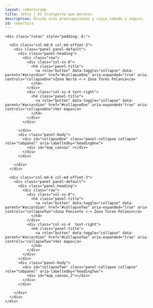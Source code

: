 ```yaml
---
layout: coberturapp
title: Jetty | El transporte que mereces
description: Olvida esas preocupaciones y viaja cómodo y seguro.
id: cobertura
---
```


<div class="container cobertura">
  <div class="row">

    <div class="rutas" style="padding: 0;">

      <div class="col-md-6 col-md-offset-3">
        <div class="panel panel-default">
          <div class="panel-heading">
            <div class="row">
              <div class="col-xs-8">
                <h4 class="panel-title">
                  <a role="button" data-toggle="collapse" data-parent="#accordion" href="#collapseOne" aria-expanded="true" aria-controls="collapseOne">Zona Norte <-> Zona Toreo Polanco</a>
                </h4>
              </div>
              <div class="col-xs-4 text-right">
                <h4 class="panel-title">
                  <a role="button" data-toggle="collapse" data-parent="#accordion" href="#collapseOne" aria-expanded="true" aria-controls="collapseOne">Ver mapa</a>
                </h4>
              </div>
            </div>

          </div>
          <div class="panel-body">
            <div id="collapseOne" class="panel-collapse collapse" role="tabpanel" aria-labelledby="headingOne">
              <div id="map_canvas" ></div>
            </div>
          </div>

        </div>
      </div>

      <div class="col-md-6 col-md-offset-3">
        <div class="panel panel-default">
          <div class="panel-heading">
            <div class="row">
              <div class="col-xs-8">
                <h4 class="panel-title">
                  <a role="button" data-toggle="collapse" data-parent="#accordion" href="#collapseTwo" aria-expanded="true" aria-controls="collapseTwo">Zona Poniente <-> Zona Toreo Polanco</a>
                </h4>
              </div>
              <div class="col-xs-4  text-right">
                <h4 class="panel-title">
                  <a role="button" data-toggle="collapse" data-parent="#accordion" href="#collapseTwo" aria-expanded="true" aria-controls="collapseTwo">Ver mapa</a>
                </h4>
              </div>
            </div>
          </div>
          <div class="panel-body">
            <div id="collapseTwo" class="panel-collapse collapse" role="tabpanel" aria-labelledby="headingTwo">
              <div id="map_canvas_2"></div>
            </div>
          </div>

        </div>
      </div>
    </div>

  </div>
</div>

